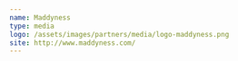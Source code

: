 ```yaml
---
name: Maddyness
type: media
logo: /assets/images/partners/media/logo-maddyness.png
site: http://www.maddyness.com/
---
```

